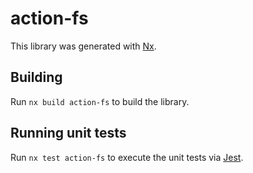 # action-fs

This library was generated with [Nx](https://nx.dev).

## Building

Run `nx build action-fs` to build the library.

## Running unit tests

Run `nx test action-fs` to execute the unit tests via [Jest](https://jestjs.io).

